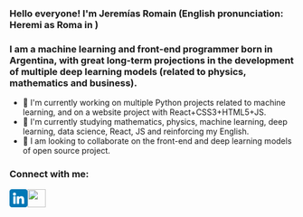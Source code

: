 <!--
**Jeremias-Roma/Jeremias-Roma** is a ✨ _special_ ✨ repository because its `README.md` (this file) appears on your GitHub profile.

Here are some ideas to get you started:

- 🔭 I’m currently working on ...
- 🌱 I’m currently learning ...
- 👯 I’m looking to collaborate on ...
- 🤔 I’m looking for help with ...
- 💬 Ask me about ...
- 📫 How to reach me: ...
- 😄 Pronouns: ...
- ⚡ Fun fact: ...
-->

### Hello everyone! **I'm Jeremías Romain** (English pronunciation: Heremi as Roma in )

### I am a machine learning and front-end programmer born in Argentina, with great long-term projections in the development of multiple deep learning models (related to physics, mathematics and business).
- 🔭 I'm currently working on multiple Python projects related to machine learning, and on a website project with React+CSS3+HTML5+JS.
- 🌱 I'm currently studying mathematics, physics, machine learning, deep learning, data science, React, JS and reinforcing my English.
- 👯 I am looking to collaborate on the front-end and deep learning models of open source project.

### Connect with me:

[<img align="left" height="32" width="32" src="https://github.com/Jeremias-Roma/Jeremias-Roma/blob/main/img/linkedin.png" />](https://www.linkedin.com/in/jerem%C3%ADas-romain/)

[<img align="left" height="32" width="32" src="https://cdn.jsdelivr.net/npm/simple-icons@v6/icons/facebook.svg" />](https://www.facebook.com/jeremiastech)

<br />